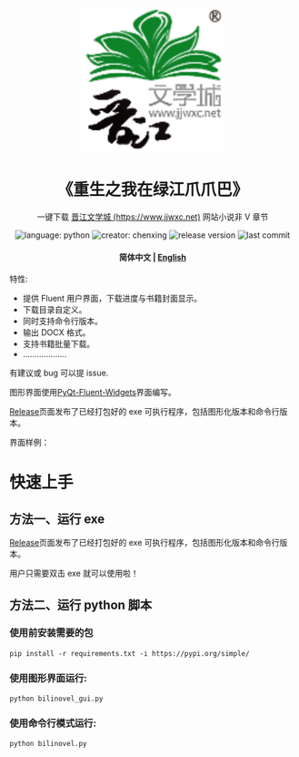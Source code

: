 <div align="center">
  <img src="assets/logo.png" width="256"/> 
</div>

<h1 align="center">
  《重生之我在绿江爪爪巴》
</h1>
<p align="center">
  一键下载
  <a href="https://www.jjwxc.net">晋江文学城 (https://www.jjwxc.net)</a> 
  网站小说非 V 章节
</p>

<p align="center">
    <img alt="language: python" src="https://img.shields.io/badge/language-Python-118629">
		<img alt="creator: chenxing" src="https://img.shields.io/badge/creator-陈刑-689e75">
    <img alt="release version" src="https://img.shields.io/badge/release-v1.0.0-9ccca4">
    <img alt="last commit" src="https://img.shields.io/github/last-commit/amaliegay/jjwxc-scrape?color=7fbc87">
</p>

<h4 align="center">
    <p>
        <b>简体中文</b> |
        <a href="https://github.com/amaliegay/jjwxc-scrape/blob/main/README_en.md">English</a>
    </p>
</h4>

特性:

-   提供 Fluent 用户界面，下载进度与书籍封面显示。
-   下载目录自定义。
-   同时支持命令行版本。
-   输出 DOCX 格式。
-   支持书籍批量下载。
-   ...................

有建议或 bug 可以提 issue.

图形界面使用[PyQt-Fluent-Widgets](https://pyqt-fluent-widgets.readthedocs.io/en/latest/index.html)界面编写。

[Release]()页面发布了已经打包好的 exe 可执行程序，包括图形化版本和命令行版本。

界面样例：

<div align="center">
  <!--img src="post/example1.png" width="400"/>
  <img src="post/example2.png" width="400"/-->
</div>

# 快速上手

## 方法一、运行 exe

[Release]()页面发布了已经打包好的 exe 可执行程序，包括图形化版本和命令行版本。

用户只需要双击 exe 就可以使用啦！

## 方法二、运行 python 脚本

### 使用前安装需要的包

```
pip install -r requirements.txt -i https://pypi.org/simple/
```

### 使用图形界面运行:

```
python bilinovel_gui.py
```

### 使用命令行模式运行:

```
python bilinovel.py
```

